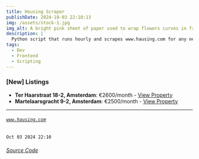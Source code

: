 ```yaml
---
title: Housing Scraper
publishDate: 2024-10-03 22:10:13
img: /assets/stock-1.jpg
img_alt: A bright pink sheet of paper used to wrap flowers curves in front of rich blue background
description: |
  Python script that runs hourly and scrapes www.hausing.com for any new properties.
tags:
  - Dev
  - Frontend
  - Scripting
---
```


### [New] Listings
- **Ter Haarstraat 18-2, Amsterdam**: €2600/month - [View Property](https://www.hausing.com/properties-for-rent-amsterdam/ter-haarstraat-18-2-amsterdam)
- **Martelaarsgracht 9-2, Amsterdam**: €2500/month - [View Property](https://www.hausing.com/properties-for-rent-amsterdam/martelaarsgracht-9-2-amsterdam)
---
###### [`www.hausing.com`](https://www.hausing.com/properties-for-rent-amsterdam?sort-asc=price)

`Oct 03 2024 22:10`
###### [Source Code](https://github.com/celestegambardella/hausing-scraper)

